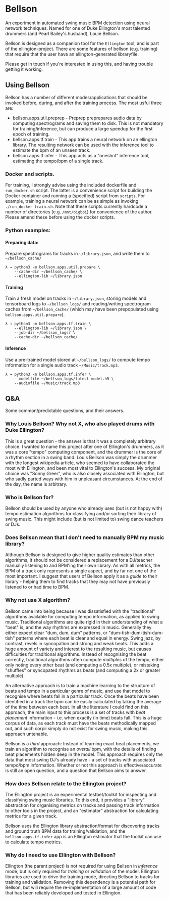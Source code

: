 # Bellson 
An experiment in automated swing music BPM detection using neural network techniques. Named for one of Duke Ellington's most talented drummers (and Pearl Bailey's husband), Louie Bellson.

Bellson is designed as a companion tool for the `Ellington` tool, and is part of the ellington-project. There are some features of bellson (e.g. training) that require that the user have an ellington-generated libraryfile. 

Please get in touch if you're interested in using this, and having trouble getting it working. 

## Using Bellson 

Bellson has a number of different modes/applications that should be invoked before, during, and after the training process. The most usful three are: 

- bellson.apps.util.preprep - Preprep preprepares audio data by computing spectrograms and saving them to disk. This is not mandatory for training/inference, but can produce a large speedup for the first epoch of training. 
- bellson.apps.tf.train - This app trains a neural network on an ellington library. The resulting network can be used with the inference tool to estimate the bpm of an unseen track.
- bellson.apps.tf.infer - This app acts as a "oneshot" inference tool, estimating the tempo/bpm of a single track. 

### Docker and scripts. 

For training, I strongly advise using the included dockerfile and `run_docker.sh` script. The latter is a convenience script for building the Docker container and running a (specified) script from `scripts`. For example, training a neural network can be as simple as invoking: `./run_docker train.sh`. Note that these scripts currently hardcode a number of directories (e.g. `/mnt/bigboi`) for convenience of the author. Please amend these before using the docker scripts. 

### Python examples: 

#### Preparing data: 

Prepare spectrograms for tracks in `~/library.json`, and write them to `~/bellson_cache/`

    λ → python3 -m bellson.apps.util.prepare \
        --cache-dir ~/bellson_cache/ \
        --ellington-lib ~/library.json

#### Training

Train a fresh model on tracks in `~/library.json`, storing models and tensorboard logs to `~/bellson_logs/` and reading/writing spectrogram caches from `~/bellson_cache/` (which may have been prepopulated using `bellson.apps.util.prepare`). 

    λ → python3 -m bellson.apps.tf.train \
        --ellington-lib ~/library.json \
        --job-dir ~/bellson_logs/ \
        --cache-dir ~/bellson_cache/ 

#### Inference 

Use a pre-trained model stored at `~/bellson_logs/` to compute tempo information for a single audio track `~/Music/track.mp3`.

    λ → python3 -m bellson.apps.tf.infer \ 
        --modelfile ~/bellson_logs/latest-model.h5 \
        --audiofile ~/Music/track.mp3 

## Q&A 

Some common/predictable questions, and their answers. 

### Why Louis Bellson? Why not X, who also played drums with Duke Ellington?

This is a great question - the answer is that it was a completely arbitrary choice. I wanted to name this project after one of Ellington's drummers, as it was a core "tempo" computing component, and the drummer is the core of a rhythm section in a swing band. Louis Bellson was simply the drummer with the longest wikipedia article, who seemed to have collaborated the most with Ellington, and been most vital to Ellington's success. My original choice was "Sonny Greer", who is also closely associated with Ellington, but who sadly parted ways with him in unpleasant circumstances. At the end of the day, the name is arbitrary. 

### Who is Bellson for? 

Bellson should be used by anyone who already uses (but is not happy with) tempo estimation algorithms for classifying and/or sorting their library of swing music. This might include (but is not limited to) swing dance teachers or DJs. 

### Does Bellson mean that I don't need to manually BPM my music library? 

Although Bellson is designed to give higher quality estimates than other algorithms, it should not be considered a replacement for a DJ/teacher manually listening to and BPM'ing their own library. As with all metrics, the BPM of a track only represents a single aspect, and by far not one of the most important. I suggest that users of Bellson apply it as a *guide* to their library - helping them to find tracks that they may not have previously listened to or had time to BPM. 

### Why not use X algorithm? 

Bellson came into being because I was dissatisfied with the "traditional" algorithms available for computing tempo information, as applied to swing music. Traditional algorithms are quite rigid in their understanding of what a "beat" is, and the way rhythms are expressed in music. Generally they either expect clear "dum, dum, dum" patterns, or "dum-tish-dum-tish-dum-tish" patterns where each beat is clear and equal in energy. Swing jazz, by contrast, revels in syncopation and strong and weak beats. This adds a huge amount of variety and interest to the resulting music, but causes difficulties for traditional algorithms. Instead of recognising the beat correctly, traditional algorithms often compute *multiples* of the tempo, either only noting every other beat (and computing a 0.5x multiple), or mistaking "shuffles" or syncopated rhythms as beats (and computing a 2x or greater multiple).

An alternative approach is to train a machine learning to the structure of beats and tempo in a particular genre of music, and use that model to recognise where beats fall in a particular track. Once the beats have been identified in a track the bpm can be easily calculated by taking the average of the time between each beat. In all the literature I could find on this approach, the main input to this process is a set of tracks with *beat placement* information - i.e. when exactly (in time) beats fall. This is a huge corpus of data, as each track must have the beats methodically mapped out, and such corpii simply do not exist for swing music, making this approach untenable. 

Bellson is a *third* approach: Instead of learning exact beat placements, we train an algorithm to recognise an *overall* bpm, with the details of finding beat placements hidden deep in the model. This approach requires only the data that most swing DJ's already have - a set of tracks with associated tempo/bpm information. Whether or not this approach is effective/accurate is still an open question, and a question that Bellson aims to answer. 

### How does Bellson relate to the Ellington project? 

The Ellington project is an experimental testbet/toolkit for inspecting and classifying swing music libraries. To this end, it provides a "library" abstraction for organising metrics on tracks and passing track information to other tools in the project, and an "estimator" abstraction for calculating metrics for a given track. 

Bellson uses the Ellington library abstraction/format for discovering tracks and ground truth BPM data for training/validation, and the `bellson.apps.tf.infer` app is an Ellington estimator that the toolkit can use to calculate tempo metrics. 

### Why do I need to use Ellington with Bellson? 

Ellington (the parent project) is not required for using Bellson in *inference* mode, but is only required for *training* or *validation* of the model. Ellington libraries are used to drive the training mode, directing Bellson to tracks for training and validation. Removing this dependency is a potential path for Bellson, but will require the re-implementation of a large amount of code that has been reliably developed and tested in Ellington. 